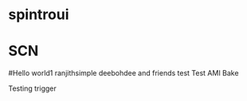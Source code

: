 # spintroui
# SCN
#Hello world1
ranjithsimple
deebohdee and friends
test
Test AMI Bake

Testing trigger
